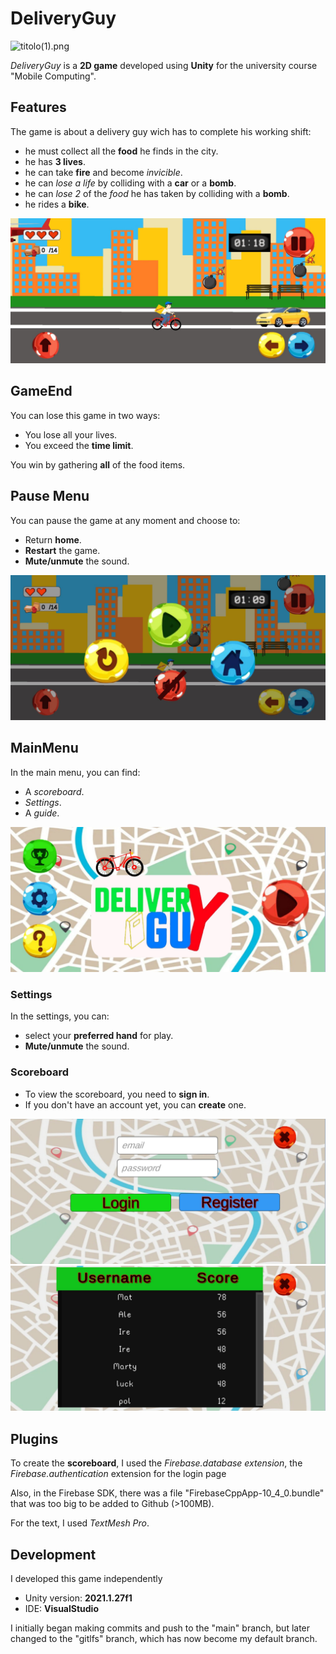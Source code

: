 # DeliveryGuy


![titolo(1).png](\Assets\Scenes\Sprites\bottoms|titolo(1).png)

*DeliveryGuy* is a **2D game** developed using **Unity** for the university course "Mobile Computing".


## Features
The game is about a delivery guy wich has to complete his working shift:


- he must collect all the **food** he finds in the city.
- he has **3 lives**.
- he can take **fire** and become *invicible*.
- he can *lose a life* by colliding with a **car** or a **bomb**.
- he can *lose 2* of the *food* he has taken by colliding with a **bomb**.
- he rides a **bike**.

![city](\city.jpeg)

## GameEnd
You can lose this game in two ways: 

- You lose all your lives.
- You exceed the **time limit**.

You win by gathering **all** of the food items.

## Pause Menu

You can pause the game at any moment and choose to:

- Return **home**.
- **Restart** the game.
- **Mute/unmute** the sound.

![pause](\pause.jpeg)

## MainMenu
In the main menu, you can find:

- A *scoreboard*.
- *Settings*.
- A *guide*.

![mainMenu](\mainMenu.jpeg)

### Settings
In the settings, you can:

- select your **preferred hand** for play.
- **Mute/unmute** the sound.

### Scoreboard
- To view the scoreboard, you need to **sign in**. 
- If you don't have an account yet, you can **create** one.

![login](\login.jpeg)
![scoreboard](\scoreBoard.jpeg)


## Plugins

To create the **scoreboard**, I used the *Firebase.database extension*,
the *Firebase.authentication* extension for the login page 

Also, in the Firebase SDK, there was a file "FirebaseCppApp-10_4_0.bundle" that was too big to be added to Github (>100MB).

For the text, I used *TextMesh Pro*.

## Development

I developed this game independently

- Unity version: **2021.1.27f1**
- IDE: **VisualStudio**

I initially began making commits and push to the "main" branch, but later changed to the "gitlfs" branch, which has now become my default branch.



